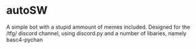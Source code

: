 # autoSW
A simple bot with a stupid ammount of memes included. Designed for the /tfg/ discord channel, using discord.py and a number of libaries, namely basc4-pychan

